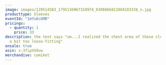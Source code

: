 ```yaml
---
image: images/129514583_1795136067310974_8308866812868183338_n.jpg
producttype: Sleeves
eventId: "1mYu6cGMR"
pricings:
  - quantity: 1
    price: 33
description: the text says "um...I realized the chest area of these clothes are
  a bit too loose-fitting"
onsale: true
asin: s-3fipVVOvw
merchandise: comiket
---
```

